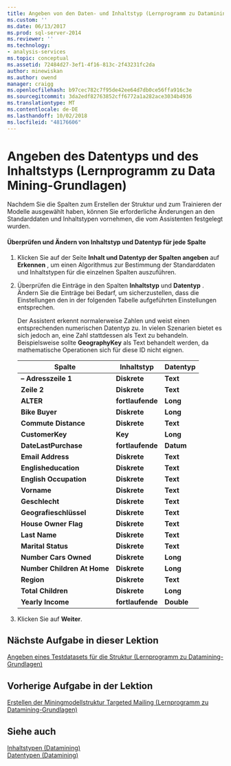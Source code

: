 ```yaml
---
title: Angeben von den Daten- und Inhaltstyp (Lernprogramm zu Datamining-Grundlagen) | Microsoft-Dokumentation
ms.custom: ''
ms.date: 06/13/2017
ms.prod: sql-server-2014
ms.reviewer: ''
ms.technology:
- analysis-services
ms.topic: conceptual
ms.assetid: 72484d27-3ef1-4f16-813c-2f43231fc2da
author: minewiskan
ms.author: owend
manager: craigg
ms.openlocfilehash: b97cec782c7f95de42ee64d7db0ce56ffa916c3e
ms.sourcegitcommit: 3da2edf82763852cff6772a1a282ace3034b4936
ms.translationtype: MT
ms.contentlocale: de-DE
ms.lasthandoff: 10/02/2018
ms.locfileid: "48176606"
---
```

# <a name="specifying-the-data-type-and-content-type-basic-data-mining-tutorial"></a>Angeben des Datentyps und des Inhaltstyps (Lernprogramm zu Data Mining-Grundlagen)
  Nachdem Sie die Spalten zum Erstellen der Struktur und zum Trainieren der Modelle ausgewählt haben, können Sie erforderliche Änderungen an den Standarddaten und Inhaltstypen vornehmen, die vom Assistenten festgelegt wurden.  
  
#### <a name="review-and-modify-content-type-and-data-type-for-each-column"></a>Überprüfen und Ändern von Inhaltstyp und Datentyp für jede Spalte  
  
1.  Klicken Sie auf der Seite **Inhalt und Datentyp der Spalten angeben** auf **Erkennen** , um einen Algorithmus zur Bestimmung der Standarddaten und Inhaltstypen für die einzelnen Spalten auszuführen.  
  
2.  Überprüfen die Einträge in den Spalten **Inhaltstyp** und **Datentyp** . Ändern Sie die Einträge bei Bedarf, um sicherzustellen, dass die Einstellungen den in der folgenden Tabelle aufgeführten Einstellungen entsprechen.  
  
     Der Assistent erkennt normalerweise Zahlen und weist einen entsprechenden numerischen Datentyp zu. In vielen Szenarien bietet es sich jedoch an, eine Zahl stattdessen als Text zu behandeln. Beispielsweise sollte **GeographyKey** als Text behandelt werden, da mathematische Operationen sich für diese ID nicht eignen.  
  
    |Spalte|Inhaltstyp|Datentyp|  
    |------------|------------------|---------------|  
    |**– Adresszeile 1**|**Diskrete**|**Text**|  
    |**Zeile 2**|**Diskrete**|**Text**|  
    |**ALTER**|**fortlaufende**|**Long**|  
    |**Bike Buyer**|**Diskrete**|**Long**|  
    |**Commute Distance**|**Diskrete**|**Text**|  
    |**CustomerKey**|**Key**|**Long**|  
    |**DateLastPurchase**|**fortlaufende**|**Datum**|  
    |**Email Address**|**Diskrete**|**Text**|  
    |**Englisheducation**|**Diskrete**|**Text**|  
    |**English Occupation**|**Diskrete**|**Text**|  
    |**Vorname**|**Diskrete**|**Text**|  
    |**Geschlecht**|**Diskrete**|**Text**|  
    |**Geografieschlüssel**|**Diskrete**|**Text**|  
    |**House Owner Flag**|**Diskrete**|**Text**|  
    |**Last Name**|**Diskrete**|**Text**|  
    |**Marital Status**|**Diskrete**|**Text**|  
    |**Number Cars Owned**|**Diskrete**|**Long**|  
    |**Number Children At Home**|**Diskrete**|**Long**|  
    |**Region**|**Diskrete**|**Text**|  
    |**Total Children**|**Diskrete**|**Long**|  
    |**Yearly Income**|**fortlaufende**|**Double**|  
  
3.  Klicken Sie auf **Weiter**.  
  
## <a name="next-task-in-lesson"></a>Nächste Aufgabe in dieser Lektion  
 [Angeben eines Testdatasets für die Struktur &#40;Lernprogramm zu Datamining-Grundlagen&#41;](../../2014/tutorials/specifying-a-testing-data-set-for-the-structure-basic-data-mining-tutorial.md)  
  
## <a name="previous-task-in-lesson"></a>Vorherige Aufgabe in der Lektion  
 [Erstellen der Miningmodellstruktur Targeted Mailing &#40;Lernprogramm zu Datamining-Grundlagen&#41;](../../2014/tutorials/creating-a-targeted-mailing-mining-model-structure-basic-data-mining-tutorial.md)  
  
## <a name="see-also"></a>Siehe auch  
 [Inhaltstypen &#40;Datamining&#41;](../../2014/analysis-services/data-mining/content-types-data-mining.md)   
 [Datentypen &#40;Datamining&#41;](../../2014/analysis-services/data-mining/data-types-data-mining.md)  
  
  
